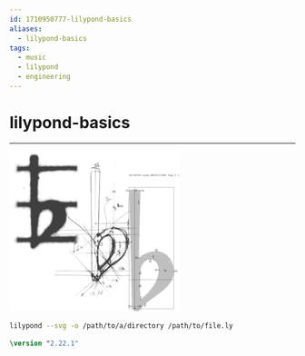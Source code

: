 ```yaml
---
id: 1710950777-lilypond-basics
aliases:
  - lilypond-basics
tags:
  - music
  - lilypond
  - engineering
---
```


# lilypond-basics

---

![conceptual-image-header.png](../assets/from_notes/1710950777-lilypond-basics-2024-03-20-22-42-36-conceptual-image-header.png)

```bash
lilypond --svg -o /path/to/a/directory /path/to/file.ly
```

```lilypond
\version "2.22.1"
```
